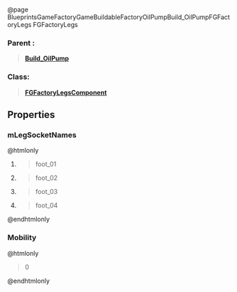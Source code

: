 @page BlueprintsGameFactoryGameBuildableFactoryOilPumpBuild_OilPumpFGFactoryLegs FGFactoryLegs
### Parent :
<b><a href="_blueprints_game_factory_game_buildable_factory_oil_pump_build__oil_pump.html"><blockquote>Build_OilPump</blockquote></a></b>
### Class:
<b><a href="_class_script_f_g_factory_legs_component.html"><blockquote>FGFactoryLegsComponent</blockquote></a></b>
## Properties
### mLegSocketNames
@htmlonly
<ol>
<li>
<blockquote>foot_01</blockquote>
</li>
<li>
<blockquote>foot_02</blockquote>
</li>
<li>
<blockquote>foot_03</blockquote>
</li>
<li>
<blockquote>foot_04</blockquote>
</li>
</ol>
@endhtmlonly

### Mobility
@htmlonly
<blockquote>0</blockquote>
@endhtmlonly

